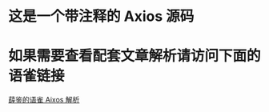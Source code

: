# 这是一个带注释的 Axios 源码

# 如果需要查看配套文章解析请访问下面的语雀链接

[薛鉴的语雀 Aixos 解析](<https://www.yuque.com/docs/share/a29966ab-3cf3-4f08-9f4b-c3f466263607?#%20%E3%80%8AAxios(v1.1.3)%E6%BA%90%E7%A0%81%E9%98%85%E8%AF%BB%E3%80%8B>)
